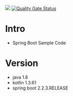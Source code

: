 ![](https://github.com/heowc/SpringBootSample/workflows/Test/badge.svg) [![Quality Gate Status](https://sonarcloud.io/api/project_badges/measure?project=heowc_SpringBootSample&metric=alert_status)](https://sonarcloud.io/dashboard?id=heowc_SpringBootSample)



# Intro

* Spring Boot Sample Code

# Version

* java 1.8
* kotlin 1.3.61
* spring boot 2.2.3.RELEASE
